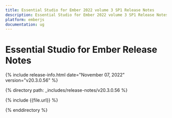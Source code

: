 ```yaml
---
title: Essential Studio for Ember 2022 volume 3 SP1 Release Notes  
description: Essential Studio for Ember 2022 volume 3 SP1 Release Notes  
platform: emberjs
documentation: ug
---
```


# Essential Studio for Ember  Release Notes  

{% include release-info.html date="November 07, 2022"  version="v20.3.0.56" %} 

{% directory path: _includes/release-notes/v20.3.0.56 %}

{% include {{file.url}} %}

{% enddirectory %}